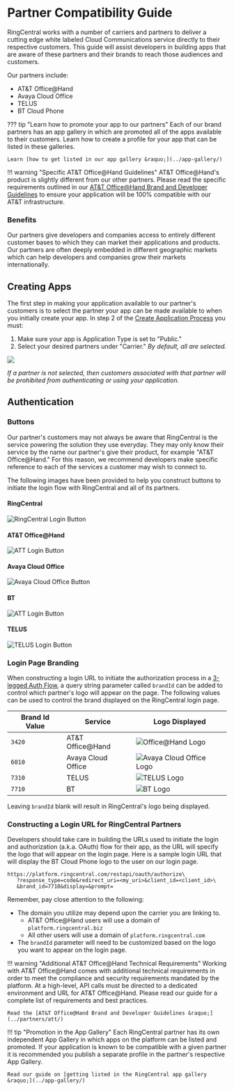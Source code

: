 # Partner Compatibility Guide

RingCentral works with a number of carriers and partners to deliver a cutting edge white labeled Cloud Communications service directly to their respective customers. This guide will assist developers in building apps that are aware of these partners and their brands to reach those audiences and customers.

Our partners include:

* AT&T Office@Hand
* Avaya Cloud Office
* TELUS
* BT Cloud Phone

??? tip "Learn how to promote your app to our partners"
    Each of our brand partners has an app gallery in which are promoted all of the apps available to their customers. Learn how to create a profile for your app that can be listed in these galleries.

    Learn [how to get listed in our app gallery &raquo;](../app-gallery/)

!!! warning "Specific AT&T Office@Hand Guidelines"
    AT&T Office@Hand's product is slightly different from our other partners. Please read the specific requirements outlined in our [AT&T Office@Hand Brand and Developer Guidelines](../partners/att/) to ensure your application will be 100% compatible with our AT&T infrastructure.

### Benefits

Our partners give developers and companies access to entirely different customer bases to which they can market their applications and products. Our partners are often deeply embedded in different geographic markets which can help developers and companies grow their markets internationally. 

## Creating Apps

The first step in making your application available to our partner's customers is to select the partner your app can be made available to when you initially create your app. In step 2 of the [Create Application Process](../create-app/) you must:

1. Make sure your app is Application Type is set to "Public."
2. Select your desired partners under "Carrier." *By default, all are selected.*

<img class="img-fluid mx-auto d-block" src="../partners-create-app.png" style="max-width:500px" />

*If a partner is not selected, then customers associated with that partner will be prohibited from authenticating or using your application.*

## Authentication

### Buttons

Our partner's customers may not always be aware that RingCentral is the service powering the solution they use everyday. They may only know their service by the name our partner's give their product, for example "AT&T Office@Hand." For this reason, we recommend developers make specific reference to each of the services a customer may wish to connect to.

The following images have been provided to help you construct buttons to initiate the login flow with RingCentral and all of its partners.

#### RingCentral

![RingCentral Login Button](../button-ringcentral.png)

#### AT&T Office@Hand

![ATT Login Button](../button-att.png)

#### Avaya Cloud Office

![Avaya Cloud Office Button](../button-avaya.png)

#### BT

![ATT Login Button](../button-bt.png)

#### TELUS

![TELUS Login Button](../button-telus.png)

### Login Page Branding

When constructing a login URL to initiate the authorization process in a [3-legged Auth Flow](../../authentication/auth-code-flow), a query string parameter called `brandId` can be added to control which partner's logo will appear on the page. The following values can be used to control the brand displayed on the RingCentral login page.

| Brand Id Value | Service | Logo Displayed |
|-|-|-|
| `3420` | AT&T Office@Hand | ![Office@Hand Logo](../logo-att.png) |
| `6010` | Avaya Cloud Office | ![Avaya Cloud Office Logo](../logo-avaya-sm.jpg) |
| `7310` | TELUS | ![TELUS Logo](../logo-telus.png) |
| `7710` | BT | ![BT Logo](../logo-bt.png) | 

Leaving `brandId` blank will result in RingCentral's logo being displayed. 

### Constructing a Login URL for RingCentral Partners

Developers should take care in building the URLs used to initiate the login and authorization (a.k.a. OAuth) flow for their app, as the URL will specify the logo that will appear on the login page. Here is a sample login URL that will display the BT Cloud Phone logo to the user on our login page. 

```
https://platform.ringcentral.com/restapi/oauth/authorize\
   ?response_type=code&redirect_uri=<my_uri>&client_id=<client_id>\
   &brand_id=7710&display=&prompt=
```

Remember, pay close attention to the following:

* The domain you utilize may depend upon the carrier you are linking to.
    * AT&T Office@Hand users will use a domain of `platform.ringcentral.biz`
    * All other users will use a domain of `platform.ringcentral.com`
* The `brandId` parameter will need to be customized based on the logo you want to appear on the login page.

!!! warning "Additional AT&T Office@Hand Technical Requirements"
    Working with AT&T Office@Hand comes with additional technical requirements in order to meet the compliance and security requirements mandated by the platform. At a high-level, API calls must be directed to a dedicated environment and URL for AT&T Office@Hand. Please read our guide for a complete list of requirements and best practices.

    Read the [AT&T Office@Hand Brand and Developer Guidelines &raquo;](../partners/att/)

!!! tip "Promotion in the App Gallery"
    Each RingCentral partner has its own independent App Gallery in which apps on the platform can be listed and promoted. If your application is known to be compatible with a given partner it is recommended you publish a separate profile in the partner's respective App Gallery.
    
    Read our guide on [getting listed in the RingCentral app gallery &raquo;](../app-gallery/)

